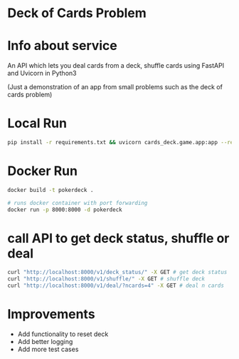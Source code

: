 # Deck of Cards Problem
# Info about service
An API which lets you deal cards from a deck, shuffle cards using FastAPI and Uvicorn in Python3

(Just a demonstration of an app from small problems such as the deck of cards problem)

# Local Run

```bash
pip install -r requirements.txt && uvicorn cards_deck.game.app:app --reload --host 0.0.0.0 --port 8000
```

# Docker Run
```bash
docker build -t pokerdeck .
```

```bash
# runs docker container with port forwarding
docker run -p 8000:8000 -d pokerdeck
```

# call API to get deck status, shuffle or deal

```bash
curl "http://localhost:8000/v1/deck_status/" -X GET # get deck status
curl "http://localhost:8000/v1/shuffle/" -X GET # shuffle deck
curl "http://localhost:8000/v1/deal/?ncards=4" -X GET # deal n cards
```

# Improvements
- Add functionality to reset deck
- Add better logging
- Add more test cases

